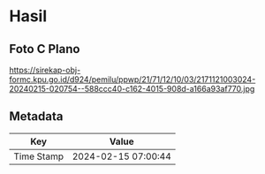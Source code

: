 # Hasil

## Foto C Plano

https://sirekap-obj-formc.kpu.go.id/d924/pemilu/ppwp/21/71/12/10/03/2171121003024-20240215-020754--588ccc40-c162-4015-908d-a166a93af770.jpg


## Metadata

| Key        | Value               |
| ---------- | ------------------- |
| Time Stamp | 2024-02-15 07:00:44 |



